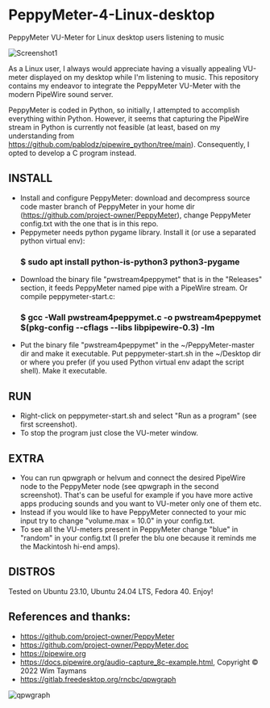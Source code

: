 # PeppyMeter-4-Linux-desktop
PeppyMeter VU-Meter for Linux desktop users listening to music

![Screenshot1](https://github.com/spagoc/PeppyMeter-4-Linux-desktop/assets/1367579/bdacbabb-ee81-4f31-989d-5a7a43f034db)

As a Linux user, I always would appreciate having a visually appealing VU-meter displayed on my desktop while I'm listening to music. This repository contains my endeavor to integrate the PeppyMeter VU-Meter with the modern PipeWire sound server. 

PeppyMeter is coded in Python, so initially, I attempted to accomplish everything within Python. However, it seems that capturing the PipeWire stream in Python is currently not feasible (at least, based on my understanding from https://github.com/pablodz/pipewire_python/tree/main). Consequently, I opted to develop a C program instead.

## INSTALL
* Install and configure PeppyMeter:
  download and decompress source code master branch of PeppyMeter in your home dir (https://github.com/project-owner/PeppyMeter), 
  change PeppyMeter config.txt with the one that is in this repo.
* Peppymeter needs python pygame library. Install it (or use a separated python virtual env):
    ### $ sudo apt install python-is-python3 python3-pygame  
* Download the binary file "pwstream4peppymet" that is in the "Releases" section, it feeds PeppyMeter named pipe with a PipeWire stream. Or compile peppymeter-start.c:
    ### $ gcc -Wall pwstream4peppymet.c -o pwstream4peppymet $(pkg-config --cflags --libs libpipewire-0.3) -lm
* Put the binary file "pwstream4peppymet" in the ~/PeppyMeter-master dir and make it executable.
  Put peppymeter-start.sh in the ~/Desktop dir or where you prefer (if you used Python virtual env adapt the script shell). Make it executable.

## RUN
* Right-click on peppymeter-start.sh and select "Run as a program" (see first screenshot).
* To stop the program just close the VU-meter window.

## EXTRA
* You can run qpwgraph or helvum and connect the desired PipeWire node to the PeppyMeter node (see qpwgraph in the second screenshot). That's can be useful for example if you have more active apps producing sounds and you want to VU-meter only one of them etc.
* Instead if you would like to have PeppyMeter connected to your mic input try to change "volume.max = 10.0" in your config.txt.
* To see all the VU-meters present in PeppyMeter change "blue" in "random" in your config.txt (I prefer the blu one because it reminds me the Mackintosh hi-end amps).

## DISTROS
Tested on Ubuntu 23.10, Ubuntu 24.04 LTS, Fedora 40.
Enjoy!

## References and thanks:
* https://github.com/project-owner/PeppyMeter
* https://github.com/project-owner/PeppyMeter.doc
* https://pipewire.org
* https://docs.pipewire.org/audio-capture_8c-example.html, Copyright © 2022 Wim Taymans
* https://gitlab.freedesktop.org/rncbc/qpwgraph

  
![qpwgraph](https://github.com/spagoc/PeppyMeter-4-Linux-desktop/assets/1367579/fad59bef-24b3-44ec-a5dd-9a1e48fcce73)
